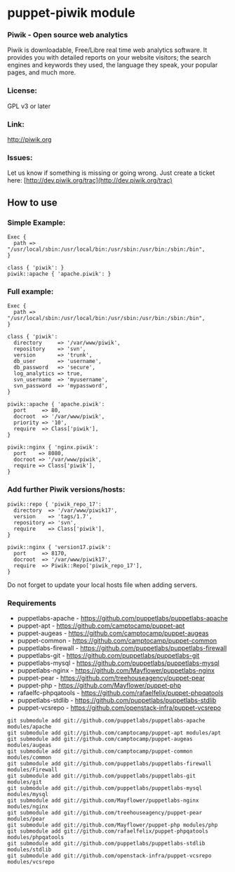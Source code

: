 puppet-piwik module
============

### Piwik - Open source web analytics

Piwik is downloadable, Free/Libre real time web analytics software. It provides you with detailed reports on your website visitors; the search engines and keywords they used, the language they speak, your popular pages, and much more.

### License: 
GPL v3 or later

### Link: 
http://piwik.org

### Issues:
Let us know if something is missing or going wrong. Just create a ticket here: [http://dev.piwik.org/trac](http://dev.piwik.org/trac)

## How to use

### Simple Example:
```
Exec {
  path => "/usr/local/sbin:/usr/local/bin:/usr/sbin:/usr/bin:/sbin:/bin",
}

class { 'piwik': }
piwik::apache { 'apache.piwik': }
```

### Full example:
```
Exec {
  path => "/usr/local/sbin:/usr/local/bin:/usr/sbin:/usr/bin:/sbin:/bin",
}

class { 'piwik':
  directory     => '/var/www/piwik',
  repository    => 'svn',
  version       => 'trunk',
  db_user       => 'username',
  db_password   => 'secure',
  log_analytics => true,
  svn_username  => 'myusername',
  svn_password  => 'mypassword',
}

piwik::apache { 'apache.piwik':
  port     => 80,
  docroot  => '/var/www/piwik',
  priority => '10',
  require  => Class['piwik'],
}

piwik::nginx { 'nginx.piwik':
  port    => 8080,
  docroot => '/var/www/piwik',
  require => Class['piwik'],
}
```

### Add further Piwik versions/hosts:
```
piwik::repo { 'piwik_repo_17':
  directory  => '/var/www/piwik17',
  version    => 'tags/1.7',
  repository => 'svn',
  require    => Class['piwik'],
}

piwik::nginx { 'version17.piwik':
  port     => 8170,
  docroot  => '/var/www/piwik17',
  require  => Piwik::Repo['piwik_repo_17'],
}
```

Do not forget to update your local hosts file when adding servers.

### Requirements
* puppetlabs-apache - https://github.com/puppetlabs/puppetlabs-apache 
* puppet-apt - https://github.com/camptocamp/puppet-apt
* puppet-augeas - https://github.com/camptocamp/puppet-augeas
* puppet-common - https://github.com/camptocamp/puppet-common
* puppetlabs-firewall - https://github.com/puppetlabs/puppetlabs-firewall
* puppetlabs-git - https://github.com/puppetlabs/puppetlabs-git
* puppetlabs-mysql - https://github.com/puppetlabs/puppetlabs-mysql
* puppetlabs-nginx - https://github.com/Mayflower/puppetlabs-nginx
* puppet-pear - https://github.com/treehouseagency/puppet-pear
* puppet-php - https://github.com/Mayflower/puppet-php
* rafaelfc-phpqatools - https://github.com/rafaelfelix/puppet-phpqatools
* puppetlabs-stdlib - https://github.com/puppetlabs/puppetlabs-stdlib
* puppet-vcsrepo - https://github.com/openstack-infra/puppet-vcsrepo 

```
git submodule add git://github.com/puppetlabs/puppetlabs-apache modules/apache
git submodule add git://github.com/camptocamp/puppet-apt modules/apt
git submodule add git://github.com/camptocamp/puppet-augeas modules/augeas
git submodule add git://github.com/camptocamp/puppet-common modules/common
git submodule add git://github.com/puppetlabs/puppetlabs-firewall modules/Firewall
git submodule add git://github.com/puppetlabs/puppetlabs-git modules/git
git submodule add git://github.com/puppetlabs/puppetlabs-mysql modules/mysql
git submodule add git://github.com/Mayflower/puppetlabs-nginx modules/nginx
git submodule add git://github.com/treehouseagency/puppet-pear modules/pear
git submodule add git://github.com/Mayflower/puppet-php modules/php
git submodule add git://github.com/rafaelfelix/puppet-phpqatools modules/phpqatools
git submodule add git://github.com/puppetlabs/puppetlabs-stdlib modules/stdlib
git submodule add git://github.com/openstack-infra/puppet-vcsrepo modules/vcsrepo
```
